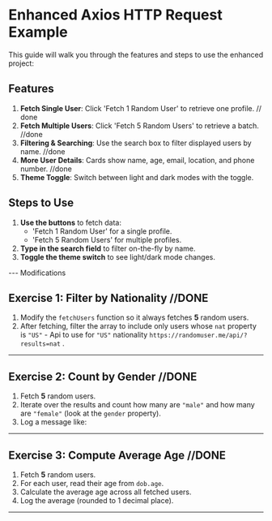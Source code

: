 # Enhanced Axios HTTP Request Example

This guide will walk you through the features and steps to use the enhanced project:

## Features

1. **Fetch Single User**: Click 'Fetch 1 Random User' to retrieve one profile. // done
2. **Fetch Multiple Users**: Click 'Fetch 5 Random Users' to retrieve a batch. //done 
3. **Filtering & Searching**: Use the search box to filter displayed users by name. //done
4. **More User Details**: Cards show name, age, email, location, and phone number. //done 
5. **Theme Toggle**: Switch between light and dark modes with the toggle.

## Steps to Use

1. **Use the buttons** to fetch data:
   - 'Fetch 1 Random User' for a single profile.
   - 'Fetch 5 Random Users' for multiple profiles.
2. **Type in the search field** to filter on-the-fly by name.
3. **Toggle the theme switch** to see light/dark mode changes.

--- Modifications

## Exercise 1: Filter by Nationality //DONE

1. Modify the `fetchUsers` function so it always fetches **5** random users.
2. After fetching, filter the array to include only users whose `nat` property is `"US"` - Api to use for `"US"` nationality `https://randomuser.me/api/?results=nat` .

---

## Exercise 2: Count by Gender //DONE

1. Fetch **5** random users.
2. Iterate over the results and count how many are `"male"` and how many are `"female"` (look at the `gender` property).
3. Log a message like:

---

## Exercise 3: Compute Average Age  //DONE

1. Fetch **5** random users.
2. For each user, read their age from `dob.age`.
3. Calculate the average age across all fetched users.
4. Log the average (rounded to 1 decimal place).

---
